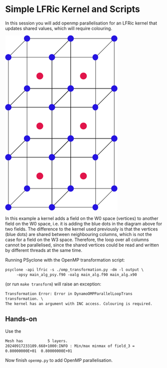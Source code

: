 # Simple LFRic Kernel and Scripts

In this session you will add openmp parallelisation for an LFRic kernel
that updates shared values, which will require colouring.

![FEM mesh](fem-grid.png "Simplified FEM mesh")

In this example a kernel adds a field on the W0
space (vertices) to another field on the W0 space, i.e. it is adding the blue dots
in the diagram above for two fields. The difference to the kernel used previously
is that the vertices (blue dots) are shared between neighbouring columns, which is
not the case for a field on the W3 space. Therefore, the loop over all columns
cannot be parallelised, since the shared vertices could be read and written by
different threads at the same time.

Running PSyclone with the OpenMP transformation script:

    psyclone -api lfric -s ./omp_transformation.py -dm -l output \
         -opsy main_alg_psy.f90 -oalg main_alg.f90 main_alg.x90
 
(or run `make transform`) will raise an exception:

    Transformation Error: Error in DynamoOMPParallelLoopTrans transformation. \
    The kernel has an argument with INC access. Colouring is required.


## Hands-on
Use the 


    Mesh has           5 layers.
    20240917233109.668+1000:INFO : Min/max minmax of field_3 =   0.80000000E+01  0.80000000E+01

Now finish `openmp.py` to add OpenMP parallelisation. 
